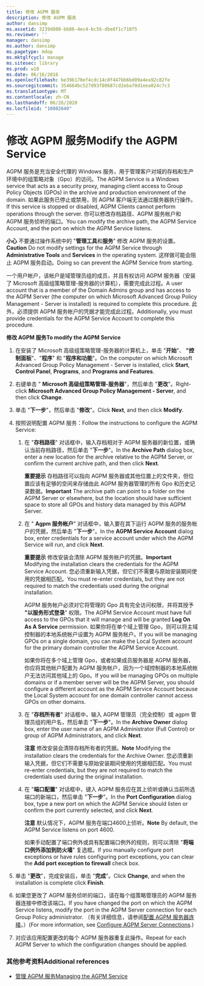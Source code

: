 ```yaml
---
title: 修改 AGPM 服务
description: 修改 AGPM 服务
author: dansimp
ms.assetid: 3239d088-bb86-4ec4-bc56-dbe8f1c710f5
ms.reviewer: ''
manager: dansimp
ms.author: dansimp
ms.pagetype: mdop
ms.mktglfcycl: manage
ms.sitesec: library
ms.prod: w10
ms.date: 06/16/2016
ms.openlocfilehash: be39b170ef4cdc14c0f447bb6bd09a4ea92c82fe
ms.sourcegitcommit: 354664bc527d93f80687cd2eba70d1eea024c7c3
ms.translationtype: MT
ms.contentlocale: zh-CN
ms.lasthandoff: 06/26/2020
ms.locfileid: "10802640"
---
```

# <span data-ttu-id="6945c-103">修改 AGPM 服务</span><span class="sxs-lookup"><span data-stu-id="6945c-103">Modify the AGPM Service</span></span>


<span data-ttu-id="6945c-104">AGPM 服务是充当安全代理的 Windows 服务，用于管理客户对域的存档和生产环境中的组策略对象（Gpo）的访问。</span><span class="sxs-lookup"><span data-stu-id="6945c-104">The AGPM Service is a Windows service that acts as a security proxy, managing client access to Group Policy Objects (GPOs) in the archive and production environment of the domain.</span></span> <span data-ttu-id="6945c-105">如果此服务已停止或禁用，则 AGPM 客户端无法通过服务器执行操作。</span><span class="sxs-lookup"><span data-stu-id="6945c-105">If this service is stopped or disabled, AGPM Clients cannot perform operations through the server.</span></span> <span data-ttu-id="6945c-106">你可以修改存档路径、AGPM 服务帐户和 AGPM 服务侦听的端口。</span><span class="sxs-lookup"><span data-stu-id="6945c-106">You can modify the archive path, the AGPM Service Account, and the port on which the AGPM Service listens.</span></span>

<span data-ttu-id="6945c-107">**小心** 不要通过操作系统中的 "**管理工具**和**服务**" 修改 AGPM 服务的设置。</span><span class="sxs-lookup"><span data-stu-id="6945c-107">**Caution** Do not modify settings for the AGPM Service through **Administrative Tools** and **Services** in the operating system.</span></span> <span data-ttu-id="6945c-108">这样做可能会阻止 AGPM 服务启动。</span><span class="sxs-lookup"><span data-stu-id="6945c-108">Doing so can prevent the AGPM Service from starting.</span></span>

 

<span data-ttu-id="6945c-109">一个用户帐户，该帐户是域管理员组的成员，并且有权访问 AGPM 服务器（安装了 Microsoft 高级组策略管理-服务器的计算机），需要完成此过程。</span><span class="sxs-lookup"><span data-stu-id="6945c-109">A user account that is a member of the Domain Admins group and has access to the AGPM Server (the computer on which Microsoft Advanced Group Policy Management - Server is installed) is required to complete this procedure.</span></span> <span data-ttu-id="6945c-110">此外，必须提供 AGPM 服务帐户的凭据才能完成此过程。</span><span class="sxs-lookup"><span data-stu-id="6945c-110">Additionally, you must provide credentials for the AGPM Service Account to complete this procedure.</span></span>

**<span data-ttu-id="6945c-111">修改 AGPM 服务</span><span class="sxs-lookup"><span data-stu-id="6945c-111">To modify the AGPM Service</span></span>**

1.  <span data-ttu-id="6945c-112">在安装了 Microsoft 高级组策略管理-服务器的计算机上，单击 "**开始**"、 **"控制面板**"、"**程序**" 和 "**程序和功能**"。</span><span class="sxs-lookup"><span data-stu-id="6945c-112">On the computer on which Microsoft Advanced Group Policy Management - Server is installed, click **Start**, **Control Panel**, **Programs**, and **Programs and Features**.</span></span>

2.  <span data-ttu-id="6945c-113">右键单击 " **Microsoft 高级组策略管理-服务器**"，然后单击 "**更改**"。</span><span class="sxs-lookup"><span data-stu-id="6945c-113">Right-click **Microsoft Advanced Group Policy Management - Server**, and then click **Change**.</span></span>

3.  <span data-ttu-id="6945c-114">单击 "**下一步**"，然后单击 "**修改**"。</span><span class="sxs-lookup"><span data-stu-id="6945c-114">Click **Next**, and then click **Modify**.</span></span>

4.  <span data-ttu-id="6945c-115">按照说明配置 AGPM 服务：</span><span class="sxs-lookup"><span data-stu-id="6945c-115">Follow the instructions to configure the AGPM Service:</span></span>

    1.  <span data-ttu-id="6945c-116">在 "**存档路径**" 对话框中，输入存档相对于 AGPM 服务器的新位置，或确认当前存档路径，然后单击 "**下一步**"。</span><span class="sxs-lookup"><span data-stu-id="6945c-116">In the **Archive Path** dialog box, enter a new location for the archive relative to the AGPM Server, or confirm the current archive path, and then click **Next**.</span></span>

        <span data-ttu-id="6945c-117">**重要提示** 存档路径可以指向 AGPM 服务器或其他位置上的文件夹，但位置应该有足够的空间来存储由此 AGPM 服务器管理的所有 Gpo 和历史记录数据。</span><span class="sxs-lookup"><span data-stu-id="6945c-117">**Important** The archive path can point to a folder on the AGPM Server or elsewhere, but the location should have sufficient space to store all GPOs and history data managed by this AGPM Server.</span></span>

         

    2.  <span data-ttu-id="6945c-118">在 " **Agpm 服务帐户**" 对话框中，输入要在其下运行 AGPM 服务的服务帐户的凭据，然后单击 "**下一步**"。</span><span class="sxs-lookup"><span data-stu-id="6945c-118">In the **AGPM Service Account** dialog box, enter credentials for a service account under which the AGPM Service will run, and click **Next**.</span></span>

        <span data-ttu-id="6945c-119">**重要提示** 修改安装会清除 AGPM 服务帐户的凭据。</span><span class="sxs-lookup"><span data-stu-id="6945c-119">**Important** Modifying the installation clears the credentials for the AGPM Service Account.</span></span> <span data-ttu-id="6945c-120">您必须重新输入凭据，但它们不需要与原始安装期间使用的凭据相匹配。</span><span class="sxs-lookup"><span data-stu-id="6945c-120">You must re-enter credentials, but they are not required to match the credentials used during the original installation.</span></span>

        <span data-ttu-id="6945c-121">AGPM 服务帐户必须对它将管理的 Gpo 具有完全访问权限，并将其授予 **"以服务形式登录**" 权限。</span><span class="sxs-lookup"><span data-stu-id="6945c-121">The AGPM Service Account must have full access to the GPOs that it will manage and will be granted **Log On As A Service** permission.</span></span> <span data-ttu-id="6945c-122">如果你将在单个域上管理 Gpo，则可以将主域控制器的本地系统帐户设置为 AGPM 服务帐户。</span><span class="sxs-lookup"><span data-stu-id="6945c-122">If you will be managing GPOs on a single domain, you can make the Local System account for the primary domain controller the AGPM Service Account.</span></span>

        <span data-ttu-id="6945c-123">如果你将在多个域上管理 Gpo，或者如果成员服务器是 AGPM 服务器，你应将其他帐户配置为 AGPM 服务帐户，因为一个域控制器的本地系统帐户无法访问其他域上的 Gpo。</span><span class="sxs-lookup"><span data-stu-id="6945c-123">If you will be managing GPOs on multiple domains or if a member server will be the AGPM Server, you should configure a different account as the AGPM Service Account because the Local System account for one domain controller cannot access GPOs on other domains.</span></span>

         

    3.  <span data-ttu-id="6945c-124">在 "**存档所有者**" 对话框中，输入 AGPM 管理员（完全控制）或 agpm 管理员组的用户名，然后单击 "**下一步**"。</span><span class="sxs-lookup"><span data-stu-id="6945c-124">In the **Archive Owner** dialog box, enter the user name of an AGPM Administrator (Full Control) or group of AGPM Administrators, and click **Next**.</span></span>

        <span data-ttu-id="6945c-125">**注意** 修改安装会清除存档所有者的凭据。</span><span class="sxs-lookup"><span data-stu-id="6945c-125">**Note** Modifying the installation clears the credentials for the Archive Owner.</span></span> <span data-ttu-id="6945c-126">您必须重新输入凭据，但它们不需要与原始安装期间使用的凭据相匹配。</span><span class="sxs-lookup"><span data-stu-id="6945c-126">You must re-enter credentials, but they are not required to match the credentials used during the original installation.</span></span>

         

    4.  <span data-ttu-id="6945c-127">在 "**端口配置**" 对话框中，键入 AGPM 服务应在其上侦听或确认当前所选端口的新端口，然后单击 "**下一步**"。</span><span class="sxs-lookup"><span data-stu-id="6945c-127">In the **Port Configuration** dialog box, type a new port on which the AGPM Service should listen or confirm the port currently selected, and click **Next**.</span></span>

        <span data-ttu-id="6945c-128">**注意** 默认情况下，AGPM 服务在端口4600上侦听。</span><span class="sxs-lookup"><span data-stu-id="6945c-128">**Note** By default, the AGPM Service listens on port 4600.</span></span>

        <span data-ttu-id="6945c-129">如果手动配置了端口例外或具有配置端口例外的规则，则可以清除 "**将端口例外添加到防火墙**" 复选框。</span><span class="sxs-lookup"><span data-stu-id="6945c-129">If you manually configure port exceptions or have rules configuring port exceptions, you can clear the **Add port exception to firewall** check box.</span></span>

         

5.  <span data-ttu-id="6945c-130">单击 "**更改**"，完成安装后，单击 "**完成**"。</span><span class="sxs-lookup"><span data-stu-id="6945c-130">Click **Change**, and when the installation is complete click **Finish**.</span></span>

6.  <span data-ttu-id="6945c-131">如果您更改了 AGPM 服务侦听的端口，请在每个组策略管理员的 AGPM 服务器连接中修改该端口。</span><span class="sxs-lookup"><span data-stu-id="6945c-131">If you have changed the port on which the AGPM Service listens, modify the port in the AGPM Server connection for each Group Policy administrator.</span></span> <span data-ttu-id="6945c-132">（有关详细信息，请参阅[配置 AGPM 服务器连接](configure-agpm-server-connections-agpm40.md)。）</span><span class="sxs-lookup"><span data-stu-id="6945c-132">(For more information, see [Configure AGPM Server Connections](configure-agpm-server-connections-agpm40.md).)</span></span>

7.  <span data-ttu-id="6945c-133">对应该应用配置更改的每个 AGPM 服务器重复此操作。</span><span class="sxs-lookup"><span data-stu-id="6945c-133">Repeat for each AGPM Server to which the configuration changes should be applied.</span></span>

### <span data-ttu-id="6945c-134">其他参考资料</span><span class="sxs-lookup"><span data-stu-id="6945c-134">Additional references</span></span>

-   [<span data-ttu-id="6945c-135">管理 AGPM 服务</span><span class="sxs-lookup"><span data-stu-id="6945c-135">Managing the AGPM Service</span></span>](managing-the-agpm-service-agpm40.md)

 

 





